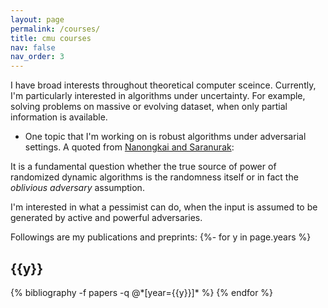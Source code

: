```yaml
---
layout: page
permalink: /courses/
title: cmu courses
nav: false
nav_order: 3
---
```

I have broad interests throughout theoretical computer sceince. Currently, I'm particularly interested in algorithms under uncertainty. For example, solving problems on massive or evolving dataset, when only partial information is available.

- One topic that I'm working on is robust algorithms under adversarial settings. A quoted from <a href='https://arxiv.org/abs/1611.03745'>Nanongkai and Saranurak</a>:
> <sub>
It is a fundamental question whether the true source of power of randomized dynamic algorithms is the randomness itself or in fact the *oblivious adversary* assumption.</sub>

  I'm interested in what a pessimist can do, when the input is assumed to be generated by active and powerful adversaries.

<!-- _pages/publications.md -->
<div class="publications">
Followings are my publications and preprints:
{%- for y in page.years %}
  <h2 class="year">{{y}}</h2>
  {% bibliography -f papers -q @*[year={{y}}]* %}
{% endfor %}

</div>